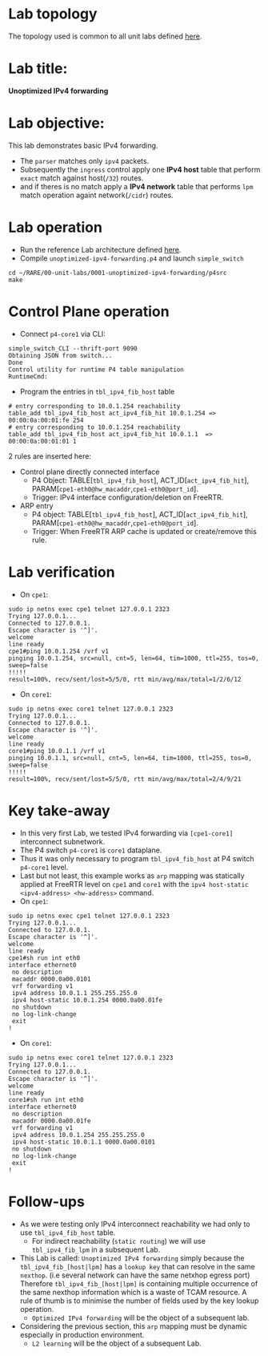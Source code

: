 # Lab topology
The topology used is common to all unit labs defined [here](https://github.com/frederic-loui/RARE/tree/master/00-unit-labs/0000-topology).
# Lab title:
**Unoptimized IPv4 forwarding**
# Lab objective:
This lab demonstrates basic IPv4 forwarding.
* The `parser` matches only `ipv4` packets.
* Subsequently the `ingress` control apply one **IPv4 host** table that perform `exact` match against host(`/32`) routes.
* and if theres is no match apply a **IPv4 network** table that performs `lpm` match operation againt network(`/cidr`) routes.

# Lab operation
* Run the reference Lab architecture defined [here](https://github.com/frederic-loui/RARE/tree/master/00-unit-labs/0000-topology).
* Compile `unoptimized-ipv4-forwarding.p4` and launch `simple_switch`
```
cd ~/RARE/00-unit-labs/0001-unoptimized-ipv4-forwarding/p4src
make
```

# Control Plane operation
* Connect `p4-core1` via CLI:
```
simple_switch_CLI --thrift-port 9090
Obtaining JSON from switch...
Done
Control utility for runtime P4 table manipulation
RuntimeCmd:
```
* Program the entries in `tbl_ipv4_fib_host` table
```
# entry corresponding to 10.0.1.254 reachability
table_add tbl_ipv4_fib_host act_ipv4_fib_hit 10.0.1.254 => 00:00:0a:00:01:fe 254
# entry corresponding to 10.0.1.254 reachability
table_add tbl_ipv4_fib_host act_ipv4_fib_hit 10.0.1.1  => 00:00:0a:00:01:01 1
```
2 rules are inserted here:
* Control plane directly connected interface
   * P4 Object: TABLE[`tbl_ipv4_fib_host`], ACT_ID[`act_ipv4_fib_hit`], PARAM[`cpe1-eth0@hw_macaddr`,`cpe1-eth0@port_id`].
   * Trigger: IPv4 interface configuration/deletion on FreeRTR.
* ARP entry
   * P4 object: TABLE[`tbl_ipv4_fib_host`], ACT_ID[`act_ipv4_fib_hit`], PARAM[`cpe1-eth0@hw_macaddr`,`cpe1-eth0@port_id`].
   * Trigger: When FreeRTR ARP cache is updated or create/remove this rule.

# Lab verification
* On `cpe1`:
```
sudo ip netns exec cpe1 telnet 127.0.0.1 2323
Trying 127.0.0.1...
Connected to 127.0.0.1.
Escape character is '^]'.
welcome
line ready
cpe1#ping 10.0.1.254 /vrf v1                                                                                                      
pinging 10.0.1.254, src=null, cnt=5, len=64, tim=1000, ttl=255, tos=0, sweep=false
!!!!!
result=100%, recv/sent/lost=5/5/0, rtt min/avg/max/total=1/2/6/12
```
* On `core1`:
```
sudo ip netns exec core1 telnet 127.0.0.1 2323
Trying 127.0.0.1...
Connected to 127.0.0.1.
Escape character is '^]'.
welcome
line ready
core1#ping 10.0.1.1 /vrf v1                                                                                                       
pinging 10.0.1.1, src=null, cnt=5, len=64, tim=1000, ttl=255, tos=0, sweep=false
!!!!!
result=100%, recv/sent/lost=5/5/0, rtt min/avg/max/total=2/4/9/21
```
# Key take-away
* In this very first Lab, we tested IPv4 forwarding via `[cpe1-core1]` interconnect subnetwork.
* The P4 switch `p4-core1` is `core1` dataplane.
* Thus it was only necessary to program `tbl_ipv4_fib_host` at P4 switch `p4-core1` level.
* Last but not least, this example works as `arp` mapping was statically applied at FreeRTR level on `cpe1` and `core1` with the `ipv4 host-static <ipv4-address> <hw-address>` command.
 * On `cpe1`:
```
sudo ip netns exec cpe1 telnet 127.0.0.1 2323
Trying 127.0.0.1...
Connected to 127.0.0.1.
Escape character is '^]'.
welcome
line ready
cpe1#sh run int eth0                                                                                                              
interface ethernet0
 no description
 macaddr 0000.0a00.0101
 vrf forwarding v1
 ipv4 address 10.0.1.1 255.255.255.0
 ipv4 host-static 10.0.1.254 0000.0a00.01fe
 no shutdown
 no log-link-change
 exit
!
```
 * On `core1`:
```
sudo ip netns exec core1 telnet 127.0.0.1 2323
Trying 127.0.0.1...
Connected to 127.0.0.1.
Escape character is '^]'.
welcome
line ready
core1#sh run int eth0                                                                                                             
interface ethernet0
 no description
 macaddr 0000.0a00.01fe
 vrf forwarding v1
 ipv4 address 10.0.1.254 255.255.255.0
 ipv4 host-static 10.0.1.1 0000.0a00.0101
 no shutdown
 no log-link-change
 exit
!
```
# Follow-ups
* As we were testing only IPv4 interconnect reachability we had only to use `tbl_ipv4_fib_host` table.
  * For indirect reachability (`static routing`) we will use `tbl_ipv4_fib_lpm` in a subsequent Lab.
* This Lab is called: `Unoptimized IPv4 forwarding` simply because the `tbl_ipv4_fib_[host|lpm]` has a `lookup key` that can resolve in the same `nexthop`. (i.e several network can have the same netxhop egress port) Therefore `tbl_ipv4_fib_[host|lpm]` is containing multiple occurrence of the same nexthop information which is a waste of TCAM resource. A rule of thumb is to minimise the number of fields used by the key lookup operation.
  * `Optimized IPv4 forwarding` will be the object of a subsequent lab.
* Considering the previous section, this `arp` mapping must be dynamic especially in production environment.   
    * `L2 learning` will be the object of a subsequent Lab.
